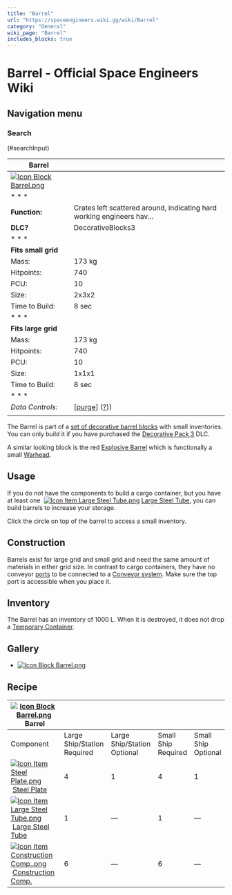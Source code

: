 ```yaml
---
title: "Barrel"
url: "https://spaceengineers.wiki.gg/wiki/Barrel"
category: "General"
wiki_page: "Barrel"
includes_blocks: true
---
```


# Barrel - Official Space Engineers Wiki

## Navigation menu

### Search

(#searchInput)

| Barrel |     |
| --- | --- |
| [![Icon Block Barrel.png](https://spaceengineers.wiki.gg/images/Icon_Block_Barrel.png?152383)](https://spaceengineers.wiki.gg/wiki/File:Icon_Block_Barrel.png) |     |
| * * * |     |
| **Function:** | Crates left scattered around, indicating hard working engineers hav... |
| **DLC?** | DecorativeBlocks3 |
| * * * |     |
| **Fits small grid** |     |
| Mass: | 173 kg |
| Hitpoints: | 740 |
| PCU: | 10  |
| Size: | 2x3x2 |
| Time to Build: | 8 sec |
| * * * |     |
| **Fits large grid** |     |
| Mass: | 173 kg |
| Hitpoints: | 740 |
| PCU: | 10  |
| Size: | 1x1x1 |
| Time to Build: | 8 sec |
| * * * |     |
| _Data Controls:_ | \[[purge](https://spaceengineers.wiki.gg/wiki/Barrel?action=purge)\] ([?](https://spaceengineers.wiki.gg/wiki/Template:Info_Block))) |
|     |     |

The Barrel is part of a [set of decorative barrel blocks](https://spaceengineers.wiki.gg/wiki/Barrels "Barrels") with small inventories. You can only build it if you have purchased the [Decorative Pack 3](https://spaceengineers.wiki.gg/wiki/Decorative_Pack_3 "Decorative Pack 3") DLC.

A similar looking block is the red [Explosive Barrel](https://spaceengineers.wiki.gg/wiki/Explosive_Barrel "Explosive Barrel") which is functionally a small [Warhead](https://spaceengineers.wiki.gg/wiki/Warhead "Warhead").

## Usage

If you do not have the components to build a cargo container, but you have at least one  [![Icon Item Large Steel Tube.png](https://spaceengineers.wiki.gg/images/thumb/Icon_Item_Large_Steel_Tube.png/21px-Icon_Item_Large_Steel_Tube.png?31c1e4)](https://spaceengineers.wiki.gg/wiki/Large_Steel_Tube "Large Steel Tube") [Large Steel Tube](https://spaceengineers.wiki.gg/wiki/Large_Steel_Tube "Large Steel Tube"), you can build barrels to increase your storage.

Click the circle on top of the barrel to access a small inventory.

## Construction

Barrels exist for large grid and small grid and need the same amount of materials in either grid size. In contrast to cargo containers, they have no conveyor [ports](https://spaceengineers.wiki.gg/wiki/Port "Port") to be connected to a [Conveyor system](https://spaceengineers.wiki.gg/wiki/Conveyor_system "Conveyor system"). Make sure the top port is accessible when you place it.

## Inventory

The Barrel has an inventory of 1000 L. When it is destroyed, it does not drop a [Temporary Container](https://spaceengineers.wiki.gg/wiki/Temporary_Container "Temporary Container").

## Gallery

*   [![Icon Block Barrel.png](https://spaceengineers.wiki.gg/images/thumb/Icon_Block_Barrel.png/120px-Icon_Block_Barrel.png?152383)](https://spaceengineers.wiki.gg/wiki/File:Icon_Block_Barrel.png)
    

## Recipe

| [![Icon Block Barrel.png](https://spaceengineers.wiki.gg/images/thumb/Icon_Block_Barrel.png/21px-Icon_Block_Barrel.png?152383)](https://spaceengineers.wiki.gg/wiki/Barrel "Barrel") Barrel |     |     |     |     |
| --- | --- | --- | --- | --- |
| Component | Large Ship/Station  <br>Required | Large Ship/Station  <br>Optional | Small Ship  <br>Required | Small Ship  <br>Optional |
| [![Icon Item Steel Plate.png](https://spaceengineers.wiki.gg/images/thumb/Icon_Item_Steel_Plate.png/21px-Icon_Item_Steel_Plate.png?437e3a)](https://spaceengineers.wiki.gg/wiki/Steel_Plate "Steel Plate") [Steel Plate](https://spaceengineers.wiki.gg/wiki/Steel_Plate "Steel Plate") | 4   | 1   | 4   | 1   |
| [![Icon Item Large Steel Tube.png](https://spaceengineers.wiki.gg/images/thumb/Icon_Item_Large_Steel_Tube.png/21px-Icon_Item_Large_Steel_Tube.png?31c1e4)](https://spaceengineers.wiki.gg/wiki/Large_Steel_Tube "Large Steel Tube") [Large Steel Tube](https://spaceengineers.wiki.gg/wiki/Large_Steel_Tube "Large Steel Tube") | 1   | —   | 1   | —   |
| [![Icon Item Construction Comp..png](https://spaceengineers.wiki.gg/images/thumb/Icon_Item_Construction_Comp..png/21px-Icon_Item_Construction_Comp..png?cdc26f)](https://spaceengineers.wiki.gg/wiki/Construction_Comp. "Construction Comp.") [Construction Comp.](https://spaceengineers.wiki.gg/wiki/Construction_Comp. "Construction Comp.") | 6   | —   | 6   | —   |